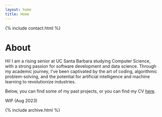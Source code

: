 ```yaml
---
layout: home
title: Home
---
```

{% include contact.html %}

# About

Hi! I am a rising senior at UC Santa Barbara studying Computer Science, with a strong passion for software development and data science. Through my academic journey, I've been captivated by the art of coding, algorithmic problem-solving, and the potential for artificial intelligence and machine learning to revolutionize industries.

Below, you can find some of my past projects, or you can find my CV [here](/cv).

WIP (Aug 2023)

{% include archive.html %}
